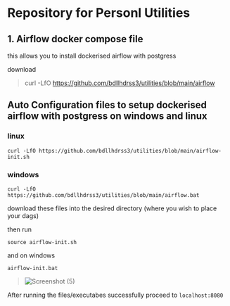 # Repository for Personl Utilities

## 1. Airflow docker compose file

this allows you to install dockerised airflow with postgress

download
> curl -LfO https://github.com/bdllhdrss3/utilities/blob/main/airflow


## Auto Configuration files to setup dockerised airflow with postgress on windows and linux 


### linux
 
``` curl -LfO https://github.com/bdllhdrss3/utilities/blob/main/airflow-init.sh ```

### windows 

``` curl -LfO  https://github.com/bdllhdrss3/utilities/blob/main/airflow.bat ```


download these files into the desired directory (where you wish to place your dags)


then run 

``` source airflow-init.sh ```


and on windows


 ``` airflow-init.bat  ```



> ![Screenshot (5)](https://github.com/user-attachments/assets/ed3545a0-7be9-43d4-830e-5ee83a9979b3)








After running the files/executabes successfully  proceed to  ``` localhost:8080 ```
